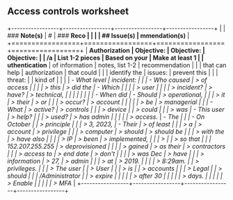 ## Access controls worksheet

+-----------------+-----------------+-----------------+-----------------+
|                 | ### **Note(s)** | #               | ### **Reco      |
|                 |                 | ## **Issue(s)** | mmendation(s)** |
+=================+=================+=================+=================+
| **Authorization | **Objective:**  | **Objective:**  | **Objective:**  |
| /a              | List 1-2 pieces | Based on your   | Make at least 1 |
| uthentication** | of information  | notes, list 1-2 | recommendation  |
|                 | that can help   | authorization   | that could      |
|                 | identify the    | issues:         | prevent this    |
|                 | threat:         |                 | kind of         |
|                 |                 | -   *What level | incident:       |
|                 | -   *Who caused |     > of access |                 |
|                 |     > this      |     > did the   | -   *Which      |
|                 |                 |     > user      |                 |
|                 |    > incident?* |     > have?*    |    > technical, |
|                 |                 |                 |                 |
|                 | -   *When did   | -   *Should     |  > operational, |
|                 |     > it        |     > their     |     > or        |
|                 |     > occur?*   |     > account   |                 |
|                 |                 |     > be        |    > managerial |
|                 | -   *What       |     > active?*  |     > controls  |
|                 |     > device    |                 |     > could     |
|                 |     > was       | -   *This user  |     > help?*    |
|                 |     > used?*    |     > has admin |                 |
|                 |                 |     > access.*  | -   *The        |
|                 | -   *On October |                 |     > principle |
|                 |     > 3, 2023,  | -   *Their      |     > of least  |
|                 |     > a         |     > account   |     > privilege |
|                 |     > computer  |     > should    |     > should be |
|                 |     > with the  |     > have also |                 |
|                 |     > IP        |     > been      |  > implemented, |
|                 |     >           |                 |     > so that   |
|                 | 152.207.255.255 | > deprovisioned |                 |
|                 |     > gained    |     > as their  |   > contractors |
|                 |     > access to |     > end date  |     > don't     |
|                 |                 |     > was Dec   |     > have      |
|                 |   > information |     > 27,       |     > admin     |
|                 |     > at        |     > 2019.*    |                 |
|                 |     > 8:29am.   |                 |   > privileges. |
|                 |     > The user  |                 |     > User      |
|                 |     > is        |                 |     > accounts  |
|                 |     > Legal     |                 |     > should    |
|                 | /Administrator* |                 |     > expire    |
|                 |                 |                 |     > after 30  |
|                 |                 |                 |     > days.     |
|                 |                 |                 |     > Enable    |
|                 |                 |                 |     > MFA*      |
+-----------------+-----------------+-----------------+-----------------+
